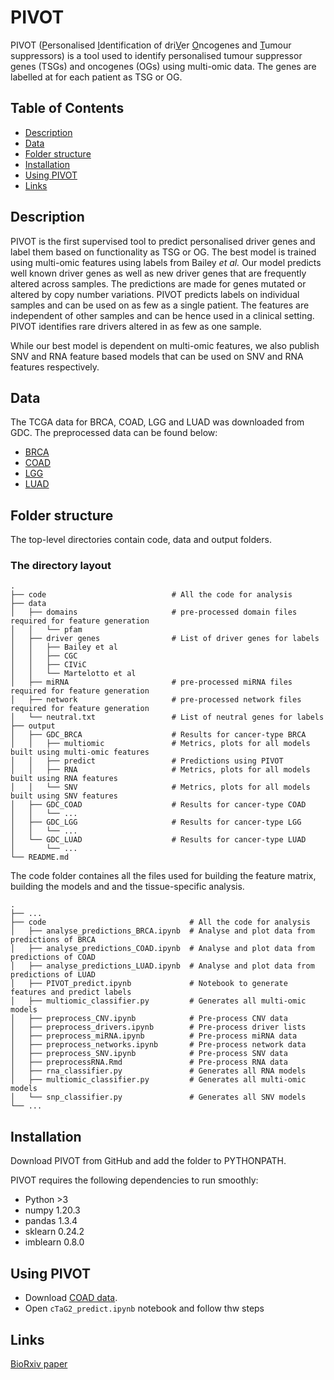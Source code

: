 # PIVOT
PIVOT (<ins>P</ins>ersonalised <ins>I</ins>dentification of dri<ins>V</ins>er <ins>O</ins>ncogenes and <ins>T</ins>umour suppressors) is a tool used to identify personalised tumour suppressor genes (TSGs) and oncogenes (OGs) using multi-omic data. The genes are labelled at for each patient as TSG or OG.

## Table of Contents

- [Description](#description)
- [Data](#data)
- [Folder structure](#folder-structure)
- [Installation](#installation)
- [Using PIVOT](#using-pivot)
- [Links](#links)

## Description

PIVOT is the first supervised tool to predict personalised driver genes and label them based on functionality as TSG or OG. The best model is trained using multi-omic features using labels from Bailey *et al.* Our model predicts well known driver genes as well as new driver genes that are frequently altered across samples. The predictions are made for genes mutated or altered by copy number variations. PIVOT predicts labels on individual samples and can be used on as few as a single patient. The features are independent of other samples and can be hence used in a clinical setting. PIVOT identifies rare drivers altered in as few as one sample.

While our best model is dependent on multi-omic features, we also publish SNV and RNA feature based models that can be used on SNV and RNA features respectively. 

## Data
The TCGA data for BRCA, COAD, LGG and LUAD was downloaded from GDC. 
The preprocessed data can be found below:
- [BRCA](https://doi.org/10.5281/zenodo.5898117)
- [COAD](https://doi.org/10.5281/zenodo.5898163)
- [LGG](https://doi.org/10.5281/zenodo.5898031)
- [LUAD](https://doi.org/10.5281/zenodo.5898190)

## Folder structure
The top-level directories contain code, data and output folders. 

### The directory layout

    .
    ├── code                            # All the code for analysis
    ├── data
    │   ├── domains                     # pre-processed domain files required for feature generation
    │   │   └── pfam                    
    │   ├── driver genes                # List of driver genes for labels
    │   │   ├── Bailey et al
    │   │   ├── CGC
    │   │   ├── CIViC
    │   │   └── Martelotto et al
    │   ├── miRNA                       # pre-processed miRNA files required for feature generation
    │   ├── network                     # pre-processed network files required for feature generation
    │   └── neutral.txt                 # List of neutral genes for labels
    ├── output
    │   ├── GDC_BRCA                    # Results for cancer-type BRCA
    │   │   ├── multiomic               # Metrics, plots for all models built using multi-omic features
    │   │   ├── predict                 # Predictions using PIVOT
    │   │   ├── RNA                     # Metrics, plots for all models built using RNA features
    │   │   └── SNV                     # Metrics, plots for all models built using SNV features
    │   ├── GDC_COAD                    # Results for cancer-type COAD
    │   │   └── ...
    │   ├── GDC_LGG            	        # Results for cancer-type LGG
    │   │   └── ...
    │   └── GDC_LUAD                    # Results for cancer-type LUAD
    │       └── ...
    └── README.md

The code folder containes all the files used for building the feature matrix, building the models and and the tissue-specific analysis.

    .
    ├── ...
    ├── code                                # All the code for analysis
    │   ├── analyse_predictions_BRCA.ipynb  # Analyse and plot data from predictions of BRCA
    │   ├── analyse_predictions_COAD.ipynb  # Analyse and plot data from predictions of COAD
    │   ├── analyse_predictions_LUAD.ipynb  # Analyse and plot data from predictions of LUAD
    │   ├── PIVOT_predict.ipynb             # Notebook to generate features and predict labels
    │   ├── multiomic_classifier.py         # Generates all multi-omic models
    │   ├── preprocess_CNV.ipynb            # Pre-process CNV data
    │   ├── preprocess_drivers.ipynb        # Pre-process driver lists
    │   ├── preprocess_miRNA.ipynb          # Pre-process miRNA data
    │   ├── preprocess_networks.ipynb       # Pre-process network data
    │   ├── preprocess_SNV.ipynb            # Pre-process SNV data
    │   ├── preprocessRNA.Rmd               # Pre-process RNA data
    │   ├── rna_classifier.py               # Generates all RNA models
    │   ├── multiomic_classifier.py         # Generates all multi-omic models
    │   └── snp_classifier.py               # Generates all SNV models
    └── ...

## Installation
Download PIVOT from GitHub and add the folder to PYTHONPATH.

PIVOT requires the following dependencies to run smoothly:
- Python >3
- numpy 1.20.3
- pandas 1.3.4
- sklearn 0.24.2
- imblearn 0.8.0

## Using PIVOT
- Download [COAD data](https://doi.org/10.5281/zenodo.5898163).
- Open `cTaG2_predict.ipynb` notebook and follow thw steps


## Links
[BioRxiv paper](https://doi.org/10.1101/2022.01.13.476163)
